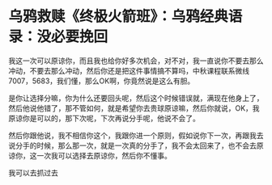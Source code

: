 # 乌鸦救赎《终极火箭班》：乌鸦经典语录：没必要挽回

我这一次可以原谅你，而且我也给你好多次机会，对不对，我一直说你不要去那么冲动，不要去那么冲动，然后你还是把这件事情搞不算吗，中秋课程联系微线7007，5683，我们懂，那么OK啊，你竟然说是这么有胆。

是你让选择分嘛，你为什么还要回头呢，然后这个时候错误就，满现在他身上了，然后他说他错了，那不管如何，就是希望你去贵球原谅嘛，然后你就说，OK，我原谅你是可以的，那下次呢，下次再说分手呢，他说不会了。

然后你跟他说，我不相信你这个，我跟你进一个原则，假如说你下一次，再跟我去说分手的时候，那么那一次，就是一次真的分手了，我不会太回来了，也不会去原谅你，这一次我可以选择去原谅你，然后你不懂事。

我可以去抓过去